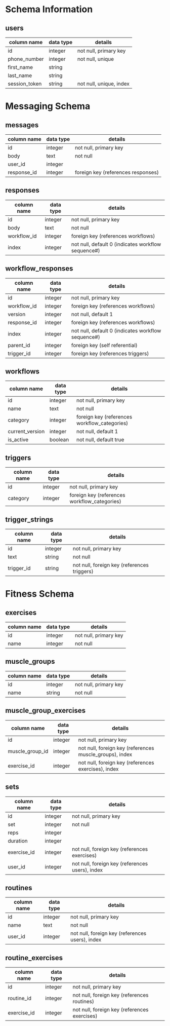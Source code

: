 # Schema Information

## users
column name        | data type | details
-------------------|-----------|-----------------------
id                 | integer   | not null, primary key
phone_number       | integer    | not null, unique
first_name              | string    |
last_name              | string    |
session_token      | string    | not null, unique, index

# Messaging Schema

## messages
column name        | data type | details
-------------------|-----------|-----------------------
id                 | integer   | not null, primary key
body               | text    | not null
user_id            | integer    |
response_id        | integer    | foreign key (references responses)

## responses
column name        | data type | details
-------------------|-----------|-----------------------
id                 | integer   | not null, primary key
body               | text      | not null
workflow_id        | integer   | foreign key (references workflows)
index              | integer   | not null, default 0 (indicates workflow sequence#)

## workflow_responses
column name        | data type | details
-------------------|-----------|-----------------------
id                 | integer   | not null, primary key
workflow_id        | integer   | foreign key (references workflows)
version            | integer   | not null, default 1
response_id        | integer   | foreign key (references workflows)
index              | integer   | not null, default 0 (indicates workflow sequence#)
parent_id          | integer   | foreign key (self referential)
trigger_id         | integer   | foreign key (references triggers)

## workflows
column name        | data type | details
-------------------|-----------|-----------------------
id                 | integer   | not null, primary key
name               | text      | not null
category           | integer   | foreign key (references workflow_categories)
current_version    | integer   | not null, default 1
is_active          | boolean   | not null, default true

## triggers
column name        | data type | details
-------------------|-----------|-----------------------
id                 | integer   | not null, primary key
category           | integer   | foreign key (references workflow_categories)

## trigger_strings
column name        | data type | details
-------------------|-----------|-----------------------
id                 | integer   | not null, primary key
text               | string    | not null
trigger_id         | string    | not null, foreign key (references triggers)


# Fitness Schema

## exercises
column name | data type | details
------------|-----------|-----------------------
id          | integer   | not null, primary key
name        | integer   | not null

## muscle_groups
column name | data type | details
------------|-----------|-----------------------
id          | integer   | not null, primary key
name        | string    | not null

## muscle_group_exercises
column name | data type | details
------------|-----------|-----------------------
id          | integer   | not null, primary key
muscle_group_id    | integer   | not null, foreign key (references muscle_groups), index
exercise_id | integer   | not null, foreign key (references exercises), index

## sets
column name | data type | details
------------|-----------|-----------------------
id          | integer   | not null, primary key
set         | integer    | not null
reps        | integer    |
duration    | integer    |
exercise_id | integer    | not null, foreign key (references exercises)
user_id     | integer   | not null, foreign key (references users), index

## routines
column name | data type | details
------------|-----------|-----------------------
id          | integer   | not null, primary key
name        | text      | not null
user_id    | integer   | not null, foreign key (references users), index

## routine_exercises
column name | data type | details
------------|-----------|-----------------------
id          | integer   | not null, primary key
routine_id   | integer      | not null, foreign key (references routines)
exercise_id    | integer   | not null, foreign key (references exercises)
